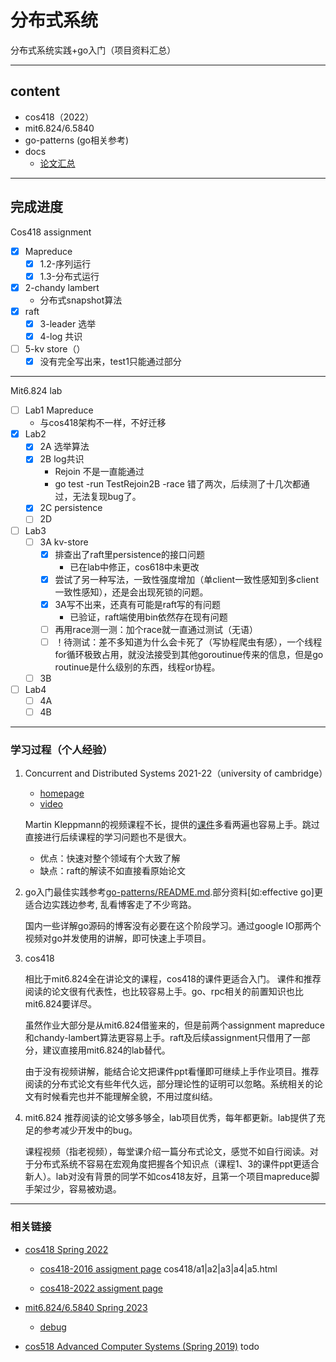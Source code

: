 # 分布式系统

分布式系统实践+go入门（项目资料汇总）

---
## content
- cos418（2022）
- mit6.824/6.5840
- go-patterns (go相关参考)
- docs
  - [论文汇总](./docs/papers.md)

---
## 完成进度

Cos418 assignment
- [X] Mapreduce
    - [X] 1.2-序列运行
    - [X] 1.3-分布式运行
- [X] 2-chandy lambert
  - 分布式snapshot算法
- [X] raft
    - [X] 3-leader 选举
    - [X] 4-log 共识
- [ ] 5-kv store（）
  - [X] 没有完全写出来，test1只能通过部分
		
---
Mit6.824 lab
- [ ] Lab1 Mapreduce 
  - 与cos418架构不一样，不好迁移
- [X] Lab2 
    - [X] 2A  选举算法  
    - [X] 2B  log共识
        - Rejoin 不是一直能通过
        - go test -run TestRejoin2B -race
        错了两次，后续测了十几次都通过，无法复现bug了。
    - [X] 2C  persistence
    - [ ] 2D 
    
- [ ] Lab3
    - [ ] 3A kv-store
        - [X] 排查出了raft里persistence的接口问题
          - 已在lab中修正，cos618中未更改
        - [X] 尝试了另一种写法，一致性强度增加（单client一致性感知到多client一致性感知），还是会出现死锁的问题。
        - [X] 3A写不出来，还真有可能是raft写的有问题
          - 已验证，raft端使用bin依然存在现有问题
        - [ ] 再用race测一测：加个race就一直通过测试（无语）
        - [ ] ！待测试：差不多知道为什么会卡死了（写协程爬虫有感），一个线程for循环极致占用，就没法接受到其他goroutinue传来的信息，但是go routinue是什么级别的东西，线程or协程。
    - [ ] 3B
- [ ] Lab4
    - [ ] 4A
    - [ ] 4B

---
### 学习过程（个人经验）
1) Concurrent and Distributed Systems 2021-22（university of cambridge）
   - [homepage](https://www.cl.cam.ac.uk/teaching/2122/ConcDisSys/)
   - [video](https://www.youtube.com/watch?v=UEAMfLPZZhE&list=PLeKd45zvjcDFUEv_ohr_HdUFe97RItdiB&ab_channel=MartinKleppmann)
    
    Martin Kleppmann的视频课程不长，提供的[课件](https://www.cl.cam.ac.uk/teaching/2122/ConcDisSys/dist-sys-slides.pdf)多看两遍也容易上手。跳过直接进行后续课程的学习问题也不是很大。
        
   - 优点：快速对整个领域有个大致了解
   - 缺点：raft的解读不如直接看原始论文
    

2) go入门最佳实践参考[go-patterns/README.md](./go-patterns/README.md).部分资料[如:effective go]更适合边实践边参考, 乱看博客走了不少弯路。
   
   国内一些详解go源码的博客没有必要在这个阶段学习。通过google IO那两个视频对go并发使用的讲解，即可快速上手项目。
   
3) cos418
   
   相比于mit6.824全在讲论文的课程，cos418的课件更适合入门。
   课件和推荐阅读的论文很有代表性，也比较容易上手。go、rpc相关的前置知识也比mit6.824要详尽。

   虽然作业大部分是从mit6.824借鉴来的，但是前两个assignment
   mapreduce和chandy-lambert算法更容易上手。raft及后续assignment只借用了一部分，建议直接用mit6.824的lab替代。

   由于没有视频讲解，能结合论文把课件ppt看懂即可继续上手作业项目。推荐阅读的分布式论文有些年代久远，部分理论性的证明可以忽略。系统相关的论文有时候看完也并不能理解全貌，不用过度纠结。
   

4) mit6.824
    推荐阅读的论文够多够全，lab项目优秀，每年都更新。lab提供了充足的参考减少开发中的bug。
    
    课程视频（指老视频），每堂课介绍一篇分布式论文，感觉不如自行阅读。对于分布式系统不容易在宏观角度把握各个知识点（课程1、3的课件ppt更适合新人）。lab对没有背景的同学不如cos418友好，且第一个项目mapreduce脚手架过少，容易被劝退。



---

### 相关链接
- [cos418 Spring 2022](https://www.cs.princeton.edu/courses/archive/spr22/cos418/schedule.html)
  
   - [cos418-2016 assigment page](https://www.cs.princeton.edu/courses/archive/fall16/cos418/a5.html) cos418/a1|a2|a3|a4|a5.html

   - [cos418-2022 assigment page](https://github.com/cos418atPrinceton/assignments_template/tree/master)

- [mit6.824/6.5840 Spring 2023](https://pdos.csail.mit.edu/6.824/schedule.html)
  - [debug](https://blog.josejg.com/debugging-pretty/)

- [cos518 Advanced Computer Systems (Spring 2019)](https://cos518.github.io/syllabus.html) todo
